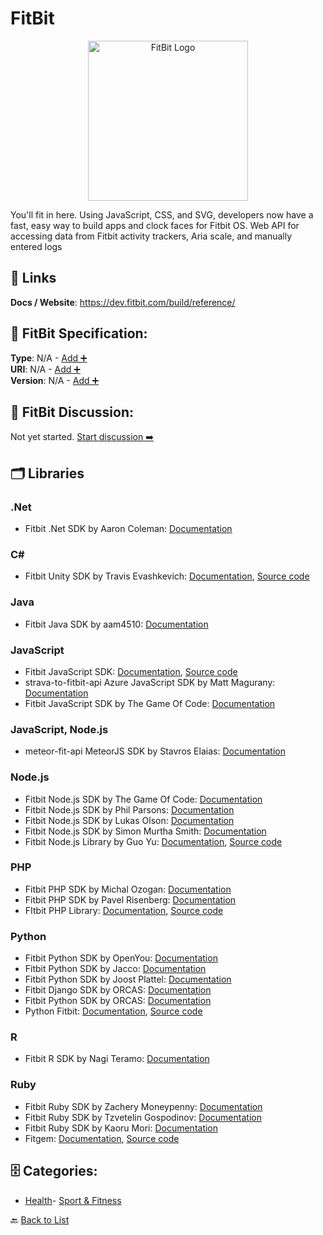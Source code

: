 # FitBit
<p align="center">
    <img width="256" src="https://raw.githubusercontent.com/apis-list/apis-list/main/apis/fitbit/logo_256x256.png" alt="FitBit Logo"/>
</p>
You'll fit in here. Using JavaScript, CSS, and SVG, developers now have a fast, easy way to build apps and clock faces for Fitbit OS. Web API for accessing data from Fitbit activity trackers, Aria scale, and manually entered logs

##  🔗 Links
**Docs / Website**: https://dev.fitbit.com/build/reference/

## 🧬 FitBit Specification:
**Type**: N/A - [Add ➕](https://github.com/apis-list/apis-list/edit/main/apis.yaml#L6595)  
**URI**: N/A - [Add ➕](https://github.com/apis-list/apis-list/edit/main/apis.yaml#L6595)  
**Version**: N/A - [Add ➕](https://github.com/apis-list/apis-list/edit/main/apis.yaml#L6595)

## 💬 FitBit Discussion:
Not yet started. [Start discussion ➡️](https://github.com/apis-list/apis-list/discussions/new)

## 🗂️ Libraries
### .Net
- Fitbit .Net SDK by Aaron Coleman: [Documentation](https://github.com/aarondcoleman/Fitbit.NET)
### C#
- Fitbit Unity SDK by Travis Evashkevich: [Documentation](https://github.com/TravisEvashkevich/UnityFitbit/blob/master/README.md), [Source code](https://github.com/TravisEvashkevich/UnityFitbit)
### Java
- Fitbit Java SDK by aam4510: [Documentation](https://github.com/aam4510/fitbit4j)
### JavaScript
- Fitbit JavaScript SDK: [Documentation](https://dev.fitbit.com/getting-started), [Source code](https://dev.fitbit.com/build/guides/application)
- strava-to-fitbit-api Azure JavaScript SDK by Matt Magurany: [Documentation](https://github.com/heymagurany/strava-to-fitbit-api)
- Fitbit JavaScript SDK by The Game Of Code: [Documentation](https://github.com/thegameofcode/fitbit-client-oauth2)
### JavaScript, Node.js
- meteor-fit-api MeteorJS SDK by Stavros Elaias: [Documentation](https://github.com/selaias/meteor-fit-api)
### Node.js
- Fitbit Node.js SDK by The Game Of Code: [Documentation](https://github.com/thegameofcode/passport-fitbit-oauth2)
- Fitbit Node.js SDK by Phil Parsons: [Documentation](https://github.com/p-m-p/node-fitbit)
- Fitbit Node.js SDK by Lukas Olson: [Documentation](https://github.com/lukasolson/fitbit-node)
- Fitbit Node.js SDK by Simon Murtha Smith: [Documentation](https://github.com/smurthas/fitbit-js)
- Fitbit Node.js Library by Guo Yu: [Documentation](https://www.npmjs.com/package/fitbit-sdk), [Source code](https://github.com/turingou/fitbit-sdk)
### PHP
- Fitbit PHP SDK by Michal Ozogan: [Documentation](https://github.com/fabulator/Fitbit)
- Fitbit PHP SDK by Pavel Risenberg: [Documentation](https://github.com/pavelrisenberg/fitbitphp)
- FItbit PHP Library: [Documentation](https://wiki.fitbit.com/display/API/API+Client+Libraries#APIClientLibraries-PHP), [Source code](https://github.com/heyitspavel/fitbitphp)
### Python
- Fitbit Python SDK by OpenYou: [Documentation](https://github.com/openyou/libfitbit)
- Fitbit Python SDK by Jacco: [Documentation](https://github.com/magnific0/FitBit.py)
- Fitbit Python SDK by Joost Plattel: [Documentation](https://github.com/jplattel/FitBit.py)
- Fitbit Django SDK by ORCAS: [Documentation](https://github.com/orcasgit/django-fitbit)
- Fitbit Python SDK by ORCAS: [Documentation](https://github.com/orcasgit/python-fitbit)
- Python Fitbit: [Documentation](https://wiki.fitbit.com/display/API/API+Client+Libraries#APIClientLibraries-Python), [Source code](https://pypi.python.org/pypi/fitbit/0.1.0)
### R
- Fitbit R SDK by Nagi Teramo: [Documentation](https://github.com/teramonagi/fitbitr)
### Ruby
- Fitbit Ruby SDK by Zachery Moneypenny: [Documentation](https://github.com/whazzmaster/fitgem)
- Fitbit Ruby SDK by Tzvetelin Gospodinov: [Documentation](https://github.com/tkgospodinov/omniauth-fitbit)
- Fitbit Ruby SDK by Kaoru Mori: [Documentation](https://github.com/kaorumori/fitbit-api-ruby-client)
- Fitgem: [Documentation](https://wiki.fitbit.com/display/API/API+Client+Libraries), [Source code](http://rubygems.org/gems/fitbit)


## 🗄️ Categories:
- [Health](https://github.com/apis-list/apis-list#health-)- [Sport & Fitness](https://github.com/apis-list/apis-list#sport--fitness-)

🔙  [Back to List](https://github.com/apis-list/apis-list)
